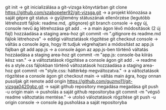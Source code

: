 git init -> git inicializálása a git-vizsga könyvtárban
git clone https://github.com/szabopeter92/git-vizsga.git   -> a projekt klónozása a saját gépre
git status -> gyűjtemény státuszának ellenőrzése (legutóbb létrehozott fájlok: readme.md, .gitignore)
git branch console -> egy új, console nevű ág létrehozása
git add . -> a main ágon lévő módosítások (2 új fájl) hozzáadása a staging area-hoz
git commit -m ".gitignore és readme.md fájlok létrehozva" -> eddigi változtatások rögzítése
git checkout console -> váltás a console ágra, hogy itt tudjuk végrehajtani a módosítást az app.js fájlban
git add app.js -> a console ágon az app.js-ben történő váltatás hozzáadása a staging area-hoz
git commit -m "app.js: console-ba kiírás kész van." -> a változtatások rögzítése a console ágon
git add . -> readme és a style.css fájlokban történő változatások hozzáadása a staging area-hoz
got commit -m "style.css: háttérkép megváltozatva." -> a változtatások rögzítése a console ágon
git checkout main -> váltás main ágra, hogy onnan pusoljak
git remote add origin https://github.com/guzmo11/git-vizsga0420gbz.git -> saját github repository megadása megadása
git push -u origin main -> pusholás a saját github repositoryba
git commit -m "végső readme változtatás mentése." -> utolsó váloztatások rögzítése
git push -u origin console -> console ág pusholása a saját repositoryba